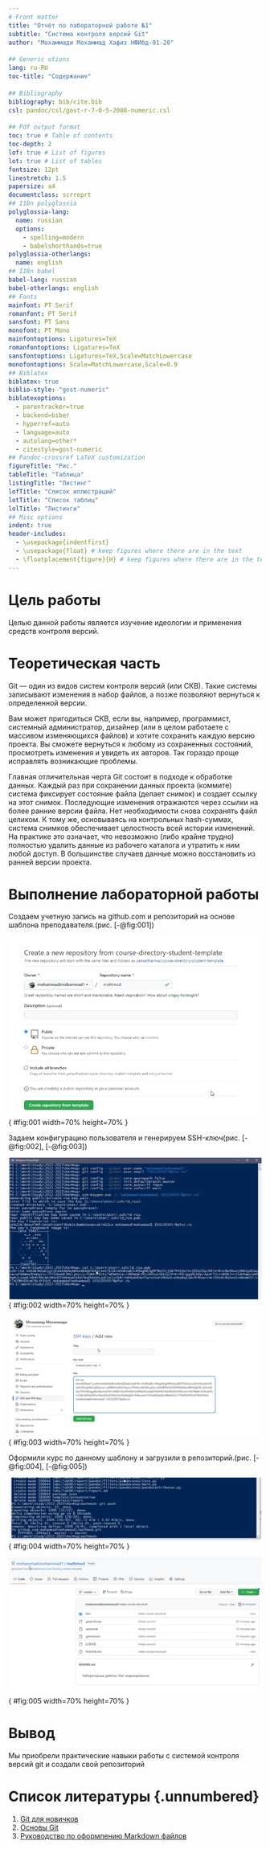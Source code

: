 ```yaml
---
# Front matter
title: "Отчёт по лабораторной работе №1"
subtitle: "Система контроля версий Git"
author: "Мохаммади Мохаммад Хафиз НФИбд-01-20"

## Generic otions
lang: ru-RU
toc-title: "Содержание"

## Bibliography
bibliography: bib/cite.bib
csl: pandoc/csl/gost-r-7-0-5-2008-numeric.csl

## Pdf output format
toc: true # Table of contents
toc-depth: 2
lof: true # List of figures
lot: true # List of tables
fontsize: 12pt
linestretch: 1.5
papersize: a4
documentclass: scrreprt
## I18n polyglossia
polyglossia-lang:
  name: russian
  options:
	- spelling=modern
	- babelshorthands=true
polyglossia-otherlangs:
  name: english
## I18n babel
babel-lang: russian
babel-otherlangs: english
## Fonts
mainfont: PT Serif
romanfont: PT Serif
sansfont: PT Sans
monofont: PT Mono
mainfontoptions: Ligatures=TeX
romanfontoptions: Ligatures=TeX
sansfontoptions: Ligatures=TeX,Scale=MatchLowercase
monofontoptions: Scale=MatchLowercase,Scale=0.9
## Biblatex
biblatex: true
biblio-style: "gost-numeric"
biblatexoptions:
  - parentracker=true
  - backend=biber
  - hyperref=auto
  - language=auto
  - autolang=other*
  - citestyle=gost-numeric
## Pandoc-crossref LaTeX customization
figureTitle: "Рис."
tableTitle: "Таблица"
listingTitle: "Листинг"
lofTitle: "Список иллюстраций"
lotTitle: "Список таблиц"
lolTitle: "Листинги"
## Misc options
indent: true
header-includes:
  - \usepackage{indentfirst}
  - \usepackage{float} # keep figures where there are in the text
  - \floatplacement{figure}{H} # keep figures where there are in the text
---
```


# Цель работы

Целью данной работы является изучение идеологии и применения средств контроля версий.

# Теоретическая часть

Git — один из видов систем контроля версий (или СКВ). Такие системы записывают изменения в набор файлов, 
а позже позволяют вернуться к определенной версии.

Вам может пригодиться СКВ, если вы, например, программист, системный администратор, дизайнер 
(или в целом работаете с массивом изменяющихся файлов) и хотите сохранить каждую версию проекта. 
Вы сможете вернуться к любому из сохраненных состояний, просмотреть изменения и увидеть их авторов. 
Так гораздо проще исправлять возникающие проблемы.

Главная отличительная черта Git состоит в подходе к обработке данных. 
Каждый раз при сохранении данных проекта (коммите) система фиксирует состояние файла (делает снимок) 
и создает ссылку на этот снимок. Последующие изменения отражаются через ссылки на более ранние версии файла. 
Нет необходимости снова сохранять файл целиком. К тому же, основываясь на контрольных hash-суммах, система 
снимков обеспечивает целостность всей истории изменений. На практике это означает, что невозможно 
(либо крайне трудно) полностью удалить данные из рабочего каталога и утратить к ним любой доступ. 
В большинстве случаев данные можно восстановить из ранней версии проекта.

# Выполнение лабораторной работы

Создаем учетную запись на github.com и репозиторий на основе шаблона преподавателя.(рис. [-@fig:001])

![Создание репозитория](image/01.png){ #fig:001 width=70% height=70% }

Задаем конфигурацию пользователя и генерируем SSH-ключ(рис. [-@fig:002], [-@fig:003])

![SSH-ключ](image/02.png){ #fig:002 width=70% height=70% }

![SSH-ключ](image/03.png){ #fig:003 width=70% height=70% }

Оформили курс по данному шаблону и загрузили в репозиторий.(рис. [-@fig:004], [-@fig:005])

![git push](image/04.png){ #fig:004 width=70% height=70% }

![репозиторий](image/05.png){ #fig:005 width=70% height=70% }

# Вывод

Мы приобрели практические навыки работы с системой контроля версий git и создали свой репозиторий

# Список литературы {.unnumbered}

1. [Git для новичков](https://habr.com/ru/post/541258/)
2. [Основы Git](https://habr.com/ru/post/583478/)
3. [Руководство по оформлению Markdown файлов](https://gist.github.com/Jekins/2bf2d0638163f1294637)